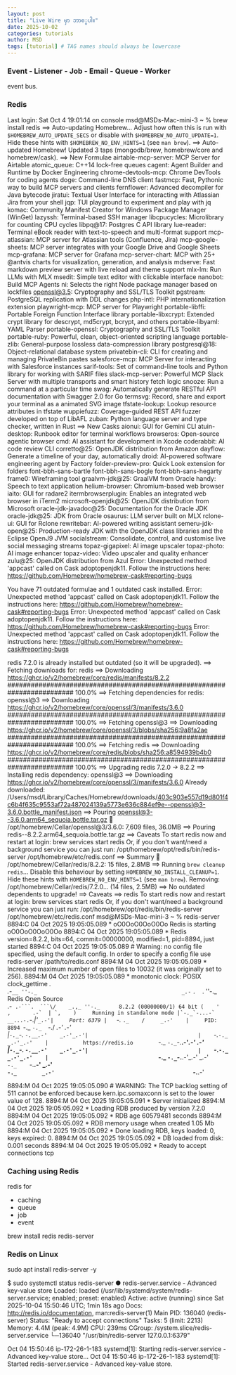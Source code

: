 ```yaml
---
layout: post
title: "Live Wire မှာ ဘာ‌ွေပါ။"
date: 2025-10-02
categories: tutorials
author: MSD
tags: [tutorial] # TAG names should always be lowercase
---
```


### Event - Listener - Job - Email - Queue - Worker 


event bus.

### Redis 

Last login: Sat Oct  4 19:01:14 on console
msd@MSDs-Mac-mini-3 ~ % brew install redis
==> Auto-updating Homebrew...
Adjust how often this is run with `$HOMEBREW_AUTO_UPDATE_SECS` or disable with
`$HOMEBREW_NO_AUTO_UPDATE=1`. Hide these hints with `$HOMEBREW_NO_ENV_HINTS=1` (see `man brew`).
==> Auto-updated Homebrew!
Updated 3 taps (mongodb/brew, homebrew/core and homebrew/cask).
==> New Formulae
airtable-mcp-server: MCP Server for Airtable
atomic_queue: C++14 lock-free queues
cagent: Agent Builder and Runtime by Docker Engineering
chrome-devtools-mcp: Chrome DevTools for coding agents
doge: Command-line DNS client
fastmcp: Fast, Pythonic way to build MCP servers and clients
fernflower: Advanced decompiler for Java bytecode
jiratui: Textual User Interface for interacting with Atlassian Jira from your shell
jqp: TUI playground to experiment and play with jq
komac: Community Manifest Creator for Windows Package Manager (WinGet)
lazyssh: Terminal-based SSH manager
libcpucycles: Microlibrary for counting CPU cycles
libpq@17: Postgres C API library
lue-reader: Terminal eBook reader with text-to-speech and multi-format support
mcp-atlassian: MCP server for Atlassian tools (Confluence, Jira)
mcp-google-sheets: MCP server integrates with your Google Drive and Google Sheets
mcp-grafana: MCP server for Grafana
mcp-server-chart: MCP with 25+ @antvis charts for visualization, generation, and analysis
mdserve: Fast markdown preview server with live reload and theme support
mlx-lm: Run LLMs with MLX
msedit: Simple text editor with clickable interface
nanobot: Build MCP Agents
ni: Selects the right Node package manager based on lockfiles
openssl@3.5: Cryptography and SSL/TLS Toolkit
pgstream: PostgreSQL replication with DDL changes
php-intl: PHP internationalization extension
playwright-mcp: MCP server for Playwright
portable-libffi: Portable Foreign Function Interface library
portable-libxcrypt: Extended crypt library for descrypt, md5crypt, bcrypt, and others
portable-libyaml: YAML Parser
portable-openssl: Cryptography and SSL/TLS Toolkit
portable-ruby: Powerful, clean, object-oriented scripting language
portable-zlib: General-purpose lossless data-compression library
postgresql@18: Object-relational database system
privatebin-cli: CLI for creating and managing PrivateBin pastes
salesforce-mcp: MCP Server for interacting with Salesforce instances
sarif-tools: Set of command-line tools and Python library for working with SARIF files
slack-mcp-server: Powerful MCP Slack Server with multiple transports and smart history fetch logic
snooze: Run a command at a particular time
swag: Automatically generate RESTful API documentation with Swagger 2.0 for Go
termsvg: Record, share and export your terminal as a animated SVG image
tfstate-lookup: Lookup resource attributes in tfstate
wuppiefuzz: Coverage-guided REST API fuzzer developed on top of LibAFL
zuban: Python language server and type checker, written in Rust
==> New Casks
aionui: GUI for Gemini CLI
atuin-desktop: Runbook editor for terminal workflows
browseros: Open-source agentic browser
cmd: AI assistant for development in Xcode
coderabbit: AI code review CLI
corretto@25: OpenJDK distribution from Amazon
dayflow: Generate a timeline of your day, automatically
droid: AI-powered software engineering agent by Factory
folder-preview-pro: Quick Look extension for folders
font-bbh-sans-bartle
font-bbh-sans-bogle
font-bbh-sans-hegarty
frame0: Wireframing tool
graalvm-jdk@25: GraalVM from Oracle
handy: Speech to text application
helium-browser: Chromium-based web browser
iaito: GUI for radare2
itermbrowserplugin: Enables an integrated web browser in iTerm2
microsoft-openjdk@25: OpenJDK distribution from Microsoft
oracle-jdk-javadoc@25: Documentation for the Oracle JDK
oracle-jdk@25: JDK from Oracle
osaurus: LLM server built on MLX
rclone-ui: GUI for Rclone
rewritebar: AI-powered writing assistant
semeru-jdk-open@25: Production-ready JDK with the OpenJDK class libraries and the Eclipse OpenJ9 JVM
socialstream: Consolidate, control, and customise live social messaging streams
topaz-gigapixel: AI image upscaler
topaz-photo: AI image enhancer
topaz-video: Video upscaler and quality enhancer
zulu@25: OpenJDK distribution from Azul
Error: Unexpected method 'appcast' called on Cask adoptopenjdk11.
Follow the instructions here:
  https://github.com/Homebrew/homebrew-cask#reporting-bugs

You have 71 outdated formulae and 1 outdated cask installed.
Error: Unexpected method 'appcast' called on Cask adoptopenjdk11.
Follow the instructions here:
  https://github.com/Homebrew/homebrew-cask#reporting-bugs
Error: Unexpected method 'appcast' called on Cask adoptopenjdk11.
Follow the instructions here:
  https://github.com/Homebrew/homebrew-cask#reporting-bugs
Error: Unexpected method 'appcast' called on Cask adoptopenjdk11.
Follow the instructions here:
  https://github.com/Homebrew/homebrew-cask#reporting-bugs

redis 7.2.0 is already installed but outdated (so it will be upgraded).
==> Fetching downloads for: redis
==> Downloading https://ghcr.io/v2/homebrew/core/redis/manifests/8.2.2
######################################################################### 100.0%
==> Fetching dependencies for redis: openssl@3
==> Downloading https://ghcr.io/v2/homebrew/core/openssl/3/manifests/3.6.0
######################################################################### 100.0%
==> Fetching openssl@3
==> Downloading https://ghcr.io/v2/homebrew/core/openssl/3/blobs/sha256:9a8fa2ae
######################################################################### 100.0%
==> Fetching redis
==> Downloading https://ghcr.io/v2/homebrew/core/redis/blobs/sha256:a8594939b4b0
######################################################################### 100.0%
==> Upgrading redis
  7.2.0 -> 8.2.2 
==> Installing redis dependency: openssl@3
==> Downloading https://ghcr.io/v2/homebrew/core/openssl/3/manifests/3.6.0
Already downloaded: /Users/msd/Library/Caches/Homebrew/downloads/403c903e557d19d801f4c6b4f635c9553af72a487024139a5773e636c884ef9e--openssl@3-3.6.0.bottle_manifest.json
==> Pouring openssl@3--3.6.0.arm64_sequoia.bottle.tar.gz
🍺  /opt/homebrew/Cellar/openssl@3/3.6.0: 7,609 files, 36.0MB
==> Pouring redis--8.2.2.arm64_sequoia.bottle.tar.gz
==> Caveats
To start redis now and restart at login:
  brew services start redis
Or, if you don't want/need a background service you can just run:
  /opt/homebrew/opt/redis/bin/redis-server /opt/homebrew/etc/redis.conf
==> Summary
🍺  /opt/homebrew/Cellar/redis/8.2.2: 15 files, 2.8MB
==> Running `brew cleanup redis`...
Disable this behaviour by setting `HOMEBREW_NO_INSTALL_CLEANUP=1`.
Hide these hints with `HOMEBREW_NO_ENV_HINTS=1` (see `man brew`).
Removing: /opt/homebrew/Cellar/redis/7.2.0... (14 files, 2.5MB)
==> No outdated dependents to upgrade!
==> Caveats
==> redis
To start redis now and restart at login:
  brew services start redis
Or, if you don't want/need a background service you can just run:
  /opt/homebrew/opt/redis/bin/redis-server /opt/homebrew/etc/redis.conf
msd@MSDs-Mac-mini-3 ~ % redis-server
8894:C 04 Oct 2025 19:05:05.089 * oO0OoO0OoO0Oo Redis is starting oO0OoO0OoO0Oo
8894:C 04 Oct 2025 19:05:05.089 * Redis version=8.2.2, bits=64, commit=00000000, modified=1, pid=8894, just started
8894:C 04 Oct 2025 19:05:05.089 # Warning: no config file specified, using the default config. In order to specify a config file use redis-server /path/to/redis.conf
8894:M 04 Oct 2025 19:05:05.089 * Increased maximum number of open files to 10032 (it was originally set to 256).
8894:M 04 Oct 2025 19:05:05.089 * monotonic clock: POSIX clock_gettime
                _._                                                  
           _.-``__ ''-._                                             
      _.-``    `.  `_.  ''-._           Redis Open Source            
  .-`` .-```.  ```\/    _.,_ ''-._      8.2.2 (00000000/1) 64 bit
 (    '      ,       .-`  | `,    )     Running in standalone mode
 |`-._`-...-` __...-.``-._|'` _.-'|     Port: 6379
 |    `-._   `._    /     _.-'    |     PID: 8894
  `-._    `-._  `-./  _.-'    _.-'                                   
 |`-._`-._    `-.__.-'    _.-'_.-'|                                  
 |    `-._`-._        _.-'_.-'    |           https://redis.io       
  `-._    `-._`-.__.-'_.-'    _.-'                                   
 |`-._`-._    `-.__.-'    _.-'_.-'|                                  
 |    `-._`-._        _.-'_.-'    |                                  
  `-._    `-._`-.__.-'_.-'    _.-'                                   
      `-._    `-.__.-'    _.-'                                       
          `-._        _.-'                                           
              `-.__.-'                                               

8894:M 04 Oct 2025 19:05:05.090 # WARNING: The TCP backlog setting of 511 cannot be enforced because kern.ipc.somaxconn is set to the lower value of 128.
8894:M 04 Oct 2025 19:05:05.091 * Server initialized
8894:M 04 Oct 2025 19:05:05.092 * Loading RDB produced by version 7.2.0
8894:M 04 Oct 2025 19:05:05.092 * RDB age 60579481 seconds
8894:M 04 Oct 2025 19:05:05.092 * RDB memory usage when created 1.05 Mb
8894:M 04 Oct 2025 19:05:05.092 * Done loading RDB, keys loaded: 0, keys expired: 0.
8894:M 04 Oct 2025 19:05:05.092 * DB loaded from disk: 0.001 seconds
8894:M 04 Oct 2025 19:05:05.092 * Ready to accept connections tcp

### Caching using Redis

redis for 

- caching
- queue
- job
- event


brew install redis
redis-server


### Redis on Linux


sudo apt install redis-server -y


$ sudo systemctl status redis-server
● redis-server.service - Advanced key-value store
     Loaded: loaded (/usr/lib/systemd/system/redis-server.service; enabled; preset: enabled)
     Active: active (running) since Sat 2025-10-04 15:50:46 UTC; 1min 18s ago
       Docs: http://redis.io/documentation,
             man:redis-server(1)
   Main PID: 136040 (redis-server)
     Status: "Ready to accept connections"
      Tasks: 5 (limit: 2213)
     Memory: 4.4M (peak: 4.9M)
        CPU: 239ms
     CGroup: /system.slice/redis-server.service
             └─136040 "/usr/bin/redis-server 127.0.0.1:6379"

Oct 04 15:50:46 ip-172-26-1-183 systemd[1]: Starting redis-server.service - Advanced key-value store...
Oct 04 15:50:46 ip-172-26-1-183 systemd[1]: Started redis-server.service - Advanced key-value store.



